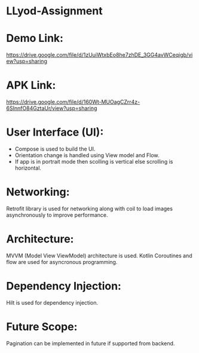 # LLyod-Assignment
# Demo Link: 
https://drive.google.com/file/d/1zUuiWtxbEo8he7zhDE_3GG4avWCeqigb/view?usp=sharing
# APK Link: 
https://drive.google.com/file/d/160Wt-MUOagCZrr4z-6SInnfO84GztaUr/view?usp=sharing
# User Interface (UI):
* Compose is used to build the UI.
* Orientation change is handled using View model and Flow.
* If app is in portrait mode then scolling is vertical else scrolling is horizontal.
# Networking:
Retrofit library is used for networking along with coil to load images asynchronously to improve performance.
# Architecture:
MVVM (Model View ViewModel) architecture is used.
Kotlin Coroutines and flow are used for asyncronous programming.
# Dependency Injection:
Hilt is used for dependency injection.
# Future Scope:
Pagination can be implemented in future if supported from backend.


